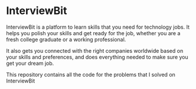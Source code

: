 InterviewBit
==============

InterviewBit is a platform to learn skills that you need for technology jobs. It helps you polish your skills and get ready for the job, whether you are a fresh college graduate or a working professional.

It also gets you connected with the right companies worldwide based on your skills and preferences, and does everything needed to make sure you get your dream job.

This repository contains all the code for the problems that I solved on InterviewBit
